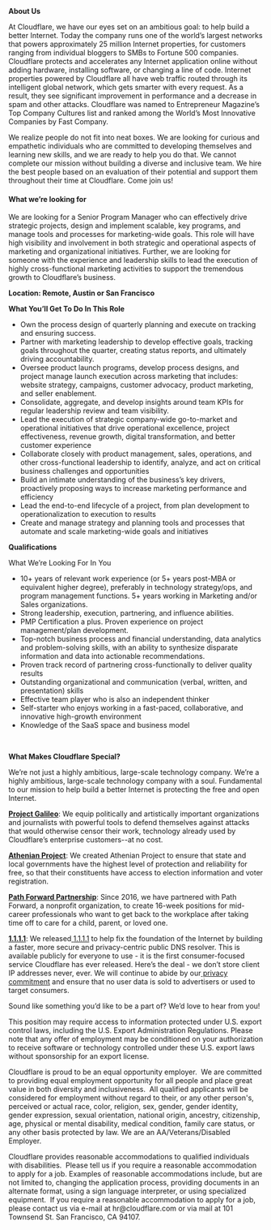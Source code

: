 <div class="content-intro">
	<div><strong>About Us</strong></div>
	<div>
		<p><span style="font-weight: 400;">At Cloudflare, we have our eyes set on an ambitious goal: to help build a better Internet. Today the company runs one of the world’s largest networks that powers approximately 25 million Internet properties, for customers ranging from individual bloggers to SMBs to Fortune 500 companies. Cloudflare protects and accelerates any Internet application online without adding hardware, installing software, or changing a line of code. Internet properties powered by Cloudflare all have web traffic routed through its intelligent global network, which gets smarter with every request. As a result, they see significant improvement in performance and a decrease in spam and other attacks. Cloudflare was named to Entrepreneur Magazine’s Top Company Cultures list and ranked among the World’s Most Innovative Companies by Fast Company.</span><span style="font-weight: 400;">&nbsp;</span></p>
		<p><span style="font-weight: 400;">We realize people do not fit into neat boxes. We are looking for curious and empathetic individuals who are committed to developing themselves and learning new skills, and we are ready to help you do that. We cannot complete our mission without building a diverse and inclusive team. We hire the best people based on an evaluation of their potential and support them throughout their time at Cloudflare. Come join us!&nbsp;</span></p>
	</div>
</div>
<h4><strong>What we’re looking for</strong></h4>
<p><span style="font-weight: 400;">We are looking for a Senior Program Manager who can effectively drive strategic projects, design and implement scalable, key programs, and manage tools and processes for marketing-wide goals. This role will have high visibility and involvement in both strategic and operational aspects of marketing and organizational initiatives. Further, we are looking for someone with the experience and leadership skills to lead the execution of highly cross-functional marketing activities to support the tremendous growth to Cloudflare’s business.</span></p>
<p><strong>Location: Remote, Austin or San Francisco&nbsp;</strong></p>
<p><strong>What You’ll Get To Do In This Role</strong></p>
<ul>
	<li style="font-weight: 400;"><span style="font-weight: 400;">Own the process design of quarterly planning and execute on tracking and ensuring success.</span></li>
	<li style="font-weight: 400;"><span style="font-weight: 400;">Partner with marketing leadership to develop effective goals, tracking goals throughout the quarter, creating status reports, and ultimately driving accountability.</span></li>
	<li style="font-weight: 400;"><span style="font-weight: 400;">Oversee product launch programs, develop process designs, and project manage launch execution across marketing that includes: website strategy, campaigns, customer advocacy, product marketing, and seller enablement.</span></li>
	<li style="font-weight: 400;"><span style="font-weight: 400;">Consolidate, aggregate, and develop insights around team KPIs for regular leadership review and team visibility.</span></li>
	<li style="font-weight: 400;"><span style="font-weight: 400;">Lead the execution of strategic company-wide go-to-market and operational initiatives that drive operational excellence, project effectiveness, revenue growth, digital transformation, and better customer experience</span></li>
	<li style="font-weight: 400;"><span style="font-weight: 400;">Collaborate closely with product management, sales, operations, and other cross-functional leadership to identify, analyze, and act on critical business challenges and opportunities</span></li>
	<li style="font-weight: 400;"><span style="font-weight: 400;">Build an intimate understanding of the business’s key drivers, proactively proposing ways to increase marketing performance and efficiency</span></li>
	<li style="font-weight: 400;"><span style="font-weight: 400;">Lead the end-to-end lifecycle of a project, from plan development to operationalization to execution to results</span></li>
	<li style="font-weight: 400;"><span style="font-weight: 400;">Create and manage strategy and planning tools and processes that automate and scale marketing-wide goals and initiatives</span></li>
</ul>
<p><strong>Qualifications</strong></p>
<p><span style="font-weight: 400;">What We’re Looking For In You</span></p>
<ul>
	<li style="font-weight: 400;"><span style="font-weight: 400;">10+ years of relevant work experience (or 5+ years post-MBA or equivalent higher degree), preferably in technology strategy/ops, and program management functions. 5+ years working in Marketing and/or Sales organizations.</span></li>
	<li style="font-weight: 400;"><span style="font-weight: 400;">Strong leadership, execution, partnering, and influence abilities.</span></li>
	<li style="font-weight: 400;"><span style="font-weight: 400;">PMP Certification a plus. Proven experience on project management/plan development.</span></li>
	<li style="font-weight: 400;"><span style="font-weight: 400;">Top-notch business process and financial understanding, data analytics and problem-solving skills, with an ability to synthesize disparate information and data into actionable recommendations.</span></li>
	<li style="font-weight: 400;"><span style="font-weight: 400;">Proven track record of partnering cross-functionally to deliver quality results</span></li>
	<li style="font-weight: 400;"><span style="font-weight: 400;">Outstanding organizational and communication (verbal, written, and presentation) skills</span></li>
	<li style="font-weight: 400;"><span style="font-weight: 400;">Effective team player who is also an independent thinker</span></li>
	<li style="font-weight: 400;"><span style="font-weight: 400;">Self-starter who enjoys working in a fast-paced, collaborative, and innovative high-growth environment</span></li>
	<li style="font-weight: 400;"><span style="font-weight: 400;">Knowledge of the SaaS space and business model</span></li>
</ul>
<p>&nbsp;</p>
<div class="content-conclusion">
	<p><strong>What Makes Cloudflare Special?</strong></p>
	<p><span style="font-weight: 400;">We’re not just a highly ambitious, large-scale technology company. We’re a highly ambitious, large-scale technology company with a soul. Fundamental to our mission to help build a better Internet is protecting the free and open Internet.</span></p>
	<p><a href="https://blog.cloudflare.com/protecting-free-expression-online/"><strong>Project Galileo</strong></a><span style="font-weight: 400;">: We equip politically and artistically important organizations and journalists with powerful tools to defend themselves against attacks that would otherwise censor their work, technology already used by Cloudflare’s enterprise customers--at no cost.</span></p>
	<p><strong><a href="https://www.cloudflare.com/athenian/">Athenian Project</a></strong><span style="font-weight: 400;">: We created Athenian Project to ensure that state and local governments have the highest level of protection and reliability for free, so that their constituents have access to election information and voter registration.</span></p>
	<p><a href="https://blog.cloudflare.com/tag/path-forward/"><strong>Path Forward Partnership</strong></a><span style="font-weight: 400;">: Since 2016, we have partnered with Path Forward, a nonprofit organization, to create 16-week positions for mid-career professionals who want to get back to the workplace after taking time off to care for a child, parent, or loved one.</span></p>
	<p><a href="https://1.1.1.1/"><strong>1.1.1.1</strong></a><span style="font-weight: 400;">: We released</span><a href="https://1.1.1.1/"> <span style="font-weight: 400;">1.1.1.1</span></a><span style="font-weight: 400;"> to help fix the foundation of the Internet by building a faster, more secure and privacy-centric public DNS resolver. This is available publicly for everyone to use - it is the first consumer-focused service Cloudflare has ever released. Here’s the deal - we don’t store client IP addresses never, ever. We will continue to abide by our</span><a href="https://developers.cloudflare.com/1.1.1.1/privacy/public-dns-resolver"> privacy commitment</a><span style="font-weight: 400;"> and ensure that no user data is sold to advertisers or used to target consumers.</span></p>
	<p><span style="font-weight: 400;">Sound like something you’d like to be a part of? We’d love to hear from you!</span></p>
	<p><span style="font-weight: 400;">This position may require access to information protected under U.S. export control laws, including the U.S. Export Administration Regulations. Please note that any offer of employment may be conditioned on your authorization to receive software or technology controlled under these U.S. export laws without sponsorship for an export license.</span></p>
	<p><span style="font-weight: 400;">Cloudflare is proud to be an equal opportunity employer. &nbsp;We are committed to providing equal employment opportunity for all people and place great value in both diversity and inclusiveness. &nbsp;All qualified applicants will be considered for employment without regard to their, or any other person's, perceived or actual</span> <span style="font-weight: 400;">race, color, religion, sex, gender, gender identity, gender expression, sexual orientation, national origin, ancestry, citizenship, age, physical or mental disability, medical condition, family care status, or any other basis protected by law. </span><span style="font-weight: 400;">We are an AA/Veterans/Disabled Employer.</span></p>
	<p><span style="font-weight: 400;">Cloudflare provides reasonable accommodations to qualified individuals with disabilities. &nbsp;Please tell us if you require a reasonable accommodation to apply for a job. Examples of reasonable accommodations include, but are not limited to, changing the application process, providing documents in an alternate format, using a sign language interpreter, or using specialized equipment. &nbsp;If you require a reasonable accommodation to apply for a job, please contact us via e-mail at </span><span style="font-weight: 400;">hr@cloudflare.com</span><span style="font-weight: 400;"> or via mail at 101 Townsend St. San Francisco, CA 94107.</span></p>
</div>